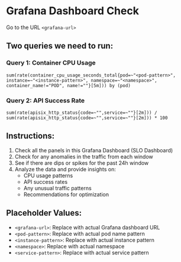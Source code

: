 # Grafana Dashboard Check

Go to the URL `<grafana-url>`

## Two queries we need to run:

### Query 1: Container CPU Usage

```
sum(rate(container_cpu_usage_seconds_total{pod=~"<pod-pattern>", instance=~"<instance-pattern>", namespace=~"<namespace>", container_name!="POD", name!=""}[5m])) by (pod)
```

### Query 2: API Success Rate

```
sum(rate(apisix_http_status{code=~"",service=~""}[2m])) / sum(rate(apisix_http_status{code=~"",service=~""}[2m])) * 100
```

## Instructions:

1. Check all the panels in this Grafana Dashboard (SLO Dashboard)
2. Check for any anomalies in the traffic from each window
3. See if there are dips or spikes for the past 24h window
4. Analyze the data and provide insights on:
   - CPU usage patterns
   - API success rates
   - Any unusual traffic patterns
   - Recommendations for optimization

## Placeholder Values:

- `<grafana-url>`: Replace with actual Grafana dashboard URL
- `<pod-pattern>`: Replace with actual pod name pattern
- `<instance-pattern>`: Replace with actual instance pattern
- `<namespace>`: Replace with actual namespace
- `<service-pattern>`: Replace with actual service pattern
